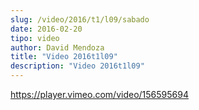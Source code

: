 ```yaml
---
slug: /video/2016/t1/l09/sabado
date: 2016-02-20
tipo: video
author: David Mendoza
title: "Video 2016t1l09"
description: "Video 2016t1l09"
---
```


https://player.vimeo.com/video/156595694
